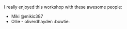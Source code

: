 I really enjoyed this workshop with these awesome people: 

* Miki @mikic387
* Ollie - oliverdhayden :bowtie: